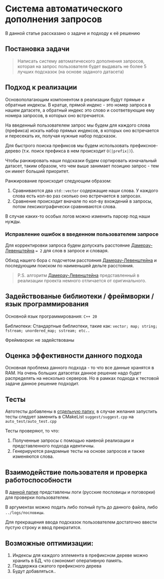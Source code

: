 # Система автоматического дополнения запросов

В данной статье рассказано о задаче и подходу к её решению

## Постановка задачи

> Написать систему автоматического дополнения запросов, которая на запрос 
пользователя будет выдавать не более 5 лучших подсказок (на основе заданого датасета)
## Подход к реализации

Основополагающим компонентом в реализации будут прямые и обратные индексы. В кратце, прямой индекс - это номер запроса в нашем датасете, а обратный индекс это слово и соответвующие ему номера запросов, в которых оно встречается. 

На введенный пользователем запрос мы будем для каждого слова (префикса) искать набор прямых индексов, в которых оно встречается и пересекать их, получая нужные набор подсказок. 

Для быстрого поиска префиксов мы будем использовать префиксное-дерево (т.к. поиск префикса в нем происходит `O(|prefix|)`).

Чтобы ранжировать наши подсказки будем сортировать изначальный датасет, таким образом, что чем выше занимает позицию запрос - тем он имеет больший приоритет.

Ранжирование происходит следующим образом:
<ol>
    <li>Сравниваются два <code>std::vector</code> содержащие наши слова. У каждого слова есть кол-во раз сколько оно встречается в запросах. </li>
    <li> Сравнение происходит вначале по кол-ву вхождений в запросы, потом лексикографически сравниваются слова. </li>
</ol>

В случае каких-то особых логов можно изменить парсер под наши нужды.

### Исправление ошибок в введенном пользователем запросе 

Для корректировки запроса будем допускать расстояние [Дамерау-Левенштейна](https://ru.wikipedia.org/wiki/%D0%A0%D0%B0%D1%81%D1%81%D1%82%D0%BE%D1%8F%D0%BD%D0%B8%D0%B5_%D0%94%D0%B0%D0%BC%D0%B5%D1%80%D0%B0%D1%83_%E2%80%94_%D0%9B%D0%B5%D0%B2%D0%B5%D0%BD%D1%88%D1%82%D0%B5%D0%B9%D0%BD%D0%B0) `= 2` для слов в запросе и словаря. 

Обход нашего бора с подсчетом расстояния [Дамерау-Левенштейна](https://ru.wikipedia.org/wiki/%D0%A0%D0%B0%D1%81%D1%81%D1%82%D0%BE%D1%8F%D0%BD%D0%B8%D0%B5_%D0%94%D0%B0%D0%BC%D0%B5%D1%80%D0%B0%D1%83_%E2%80%94_%D0%9B%D0%B5%D0%B2%D0%B5%D0%BD%D1%88%D1%82%D0%B5%D0%B9%D0%BD%D0%B0) и последующим поиском по наименьшей дельте расстояния.

> P.S. алгоритм [Дамерау-Левенштейна](https://ru.wikipedia.org/wiki/%D0%A0%D0%B0%D1%81%D1%81%D1%82%D0%BE%D1%8F%D0%BD%D0%B8%D0%B5_%D0%94%D0%B0%D0%BC%D0%B5%D1%80%D0%B0%D1%83_%E2%80%94_%D0%9B%D0%B5%D0%B2%D0%B5%D0%BD%D1%88%D1%82%D0%B5%D0%B9%D0%BD%D0%B0) представленный в реализации проекта немного отличается от оригинального.

## Задействованые библиотеки / фреймворки / язык программирования

Основной язык программирования: `C++ 20`

Библиотеки: Стандартные библиотеки, такие как: `vector; map; string; fstream; unordered_map; sstream; etc..`

Фреймворки: не задействованы 

## Оценка эффективности данного подхода

Основная проблема данного подхода - то что все данные хранятся в RAM. На очень больших датасетах данное решение надо будет распределять на несколько серверов. Но в рамках подхода к тестовой задаче данное решение подходит.

## Тесты

Автотесты добавлены в [отдельную папку](https://github.com/mnj2kk/vk-intern/tree/main/auto_test), в случае желания запустить тесты следует заменить в CMakeList 
`suggest/suggest.cpp` на `auto_test/auto_test.cpp`

Тесты проверяют, то что:

<ol>
    <li>Полученные запросы с помощью наивной реализации и представленного подхода идентичны.</li>
    <li>Генерируются рандомные тесты на основе запросов и также изменяются слова.</li>
</ol>

## Взаимодействие пользователя и проверка работоспособности

В [данной папке](github.com/mnj2kk/vk-intern/tree/main/logs/пословицы) представлены логи (русские пословицы и поговорки) для проверки пользователем.

В аргументах можно подать либо полный путь до данного файла, либо `../logs/пословицы`. 

Для прекращения ввода подсказок пользователем достаточно ввести пустую строку и ввод прекратится.

## Возможные оптимизации:

<ol>
  <li> Индексы для каждого эллемента в префиксном дереве можно хранить в БД, что сэкономит оперативную память. </li>
  <li> Поддержка сжатого префиксного дерева </li>
  <li> Будут добавляться.. </li>
</ol>
